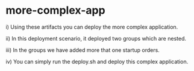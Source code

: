 more-complex-app
================

i) Using these artifacts you can deploy the more complex application.

ii) In this deployment scenario, it deployed two groups which are nested.

iii) In the groups we have added more that one startup orders.

iv) You can simply run the deploy.sh and deploy this complex application.

